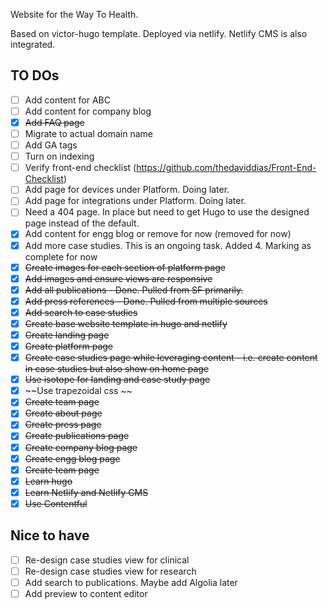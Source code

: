 Website for the Way To Health.

Based on victor-hugo template. 
Deployed via netlify.
Netlify CMS is also integrated.

## TO DOs
- [ ] Add content for ABC
- [ ] Add content for company blog
- [x] ~~Add FAQ page~~
- [ ] Migrate to actual domain name
- [ ] Add GA tags
- [ ] Turn on indexing
- [ ] Verify front-end checklist (https://github.com/thedaviddias/Front-End-Checklist)
- [ ] Add page for devices under Platform. Doing later.
- [ ] Add page for integrations under Platform. Doing later.
- [ ] Need a 404 page. In place but need to get Hugo to use the designed page instead of the default.
- [x] Add content for engg blog or remove for now (removed for now)
- [x] Add more case studies. This is an ongoing task. Added 4. Marking as complete for now
- [x] ~~Create images for each section of platform page~~
- [x] ~~Add images and ensure views are responsive~~
- [x] ~~Add all publications - Done. Pulled from SF primarily.~~
- [x] ~~Add press references - Done. Pulled from multiple sources~~
- [x] ~~Add search to case studies~~
- [x] ~~Create base website template in hugo and netlify~~
- [x] ~~Create landing page~~
- [x] ~~Create platform page~~
- [x] ~~Create case studies page while leveraging content - i.e. create content in case studies but also show on home page~~
- [x] ~~Use isotope for landing and case study page~~
- [x] ~~Use trapezoidal css ~~
- [x] ~~Create team page~~
- [x] ~~Create about page~~
- [x] ~~Create press page~~
- [x] ~~Create publications page~~
- [x] ~~Create company blog page~~
- [x] ~~Create engg blog page~~
- [x] ~~Create team page~~
- [x] ~~Learn hugo~~
- [x] ~~Learn Netlify and Netlify CMS~~
- [x] ~~Use Contentful~~

## Nice to have
- [ ] Re-design case studies view for clinical
- [ ] Re-design case studies view for research
- [ ] Add search to publications. Maybe add Algolia later
- [ ] Add preview to content editor
